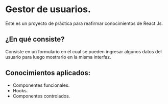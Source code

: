 # Gestor de usuarios.

Este es un proyecto de práctica para reafirmar conocimientos de React Js.

## ¿En qué consiste?

Consiste en un formulario en el cual se pueden ingresar algunos datos del usuario 
para luego mostrarlo en la misma interfaz.

## Conocimientos aplicados:
- Componentes funcionales.
- Hooks.
- Componentes controlados.



